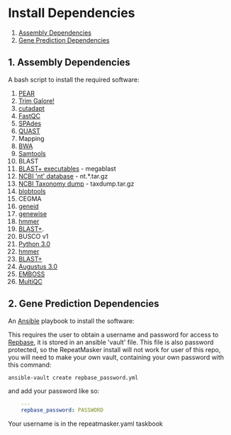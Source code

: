 # Install Dependencies

1. [Assembly Dependencies](https://github.com/guyleonard/single_cell_workflow/tree/master/install_dependencies#1-assembly-dependencies)
2. [Gene Prediction Dependencies](https://github.com/guyleonard/single_cell_workflow/tree/master/install_dependencies#2-gene-prediction-dependencies)

## 1. Assembly Dependencies
A bash script to install the required software:

1. [PEAR](http://sco.h-its.org/exelixis/web/software/pear/doc.html)
2. [Trim Galore!](http://www.bioinformatics.babraham.ac.uk/projects/trim_galore/)
  1. [cutadapt](https://cutadapt.readthedocs.org/en/stable/)
  2. [FastQC](http://www.bioinformatics.babraham.ac.uk/projects/fastqc/)
3. [SPAdes](http://bioinf.spbau.ru/en/spades)
4. [QUAST](http://bioinf.spbau.ru/quast)
5. Mapping
  1. [BWA](https://github.com/lh3/bwa)
  2. [Samtools](http://www.htslib.org/)
6. BLAST
  1. [BLAST+ executables](https://blast.ncbi.nlm.nih.gov/Blast.cgi?PAGE_TYPE=BlastDocs&DOC_TYPE=Download) - megablast
  2. [NCBI 'nt' database](ftp://ftp.ncbi.nlm.nih.gov/blast/db/) - nt.*.tar.gz
  3. [NCBI Taxonomy dump](ftp://ftp.ncbi.nlm.nih.gov/pub/taxonomy/) - taxdump.tar.gz
7. [blobtools](https://github.com/DRL/blobtools)
8. CEGMA
  1. [geneid](http://genome.imim.es/software/geneid/)
  2. [genewise](http://www.ebi.ac.uk/~birney/wise2/)
  3. [hmmer](http://hmmer.org/)
  4. [BLAST+](http://blast.ncbi.nlm.nih.gov/Blast.cgi?PAGE_TYPE=BlastDocs&DOC_TYPE=Download).
9. BUSCO v1
  1. [Python 3.0](https://www.python.org/download/releases/3.0/)
  2. [hmmer](http://hmmer.org/)
  3. [BLAST+](http://blast.ncbi.nlm.nih.gov/Blast.cgi?PAGE_TYPE=BlastDocs&DOC_TYPE=Download)
  4. [Augustus 3.0](http://bioinf.uni-greifswald.de/augustus/)
  5. [EMBOSS](ftp://emboss.open-bio.org/pub/EMBOSS/)
10. [MultiQC](http://multiqc.info/)


## 2. Gene Prediction Dependencies
An [Ansible]() playbook to install the software:

This requires the user to obtain a username and password for access to [Repbase](http://www.girinst.org/repbase/), it is stored in an ansible 'vault' file.
This file is also password protected, so the RepeatMasker install will not work for user of this repo, you will need to make your own vault, containing your own password
with this command:

    ansible-vault create repbase_password.yml

and add your password like so:
```yaml
    ---
    repbase_password: PASSWORD
```

Your username is in the repeatmasker.yaml taskbook

